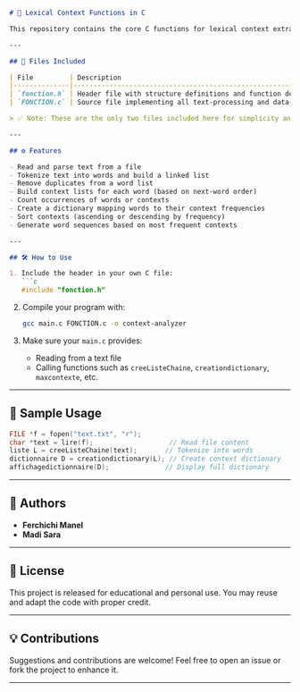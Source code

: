 ````markdown
# 🧠 Lexical Context Functions in C

This repository contains the core C functions for lexical context extraction and analysis. It enables text parsing, frequency analysis, and the creation of a word-context dictionary using custom data structures. These utilities can be useful for basic natural language processing or educational purposes in C programming.

---

## 📁 Files Included

| File         | Description                                                                 |
|--------------|-----------------------------------------------------------------------------|
| `fonction.h` | Header file with structure definitions and function declarations.           |
| `FONCTION.c` | Source file implementing all text-processing and data-manipulation logic.   |

> ✅ Note: These are the only two files included here for simplicity and reusability in other projects. The `main.c` interface is excluded to keep the repository modular and focused.

---

## ⚙️ Features

- Read and parse text from a file
- Tokenize text into words and build a linked list
- Remove duplicates from a word list
- Build context lists for each word (based on next-word order)
- Count occurrences of words or contexts
- Create a dictionary mapping words to their context frequencies
- Sort contexts (ascending or descending by frequency)
- Generate word sequences based on most frequent contexts

---

## 🛠️ How to Use

1. Include the header in your own C file:
   ```c
   #include "fonction.h"
````

2. Compile your program with:

   ```bash
   gcc main.c FONCTION.c -o context-analyzer
   ```

3. Make sure your `main.c` provides:

   * Reading from a text file
   * Calling functions such as `creeListeChaine`, `creationdictionary`, `maxcontexte`, etc.

---

## 🧪 Sample Usage

```c
FILE *f = fopen("text.txt", "r");
char *text = lire(f);                   // Read file content
liste L = creeListeChaine(text);       // Tokenize into words
dictionnaire D = creationdictionary(L); // Create context dictionary
affichagedictionnaire(D);              // Display full dictionary
```

---

## 👥 Authors

* **Ferchichi Manel**
* **Madi Sara**

---

## 📄 License

This project is released for educational and personal use. You may reuse and adapt the code with proper credit.

---

## 💡 Contributions

Suggestions and contributions are welcome! Feel free to open an issue or fork the project to enhance it.

---

